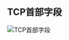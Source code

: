 ## TCP首部字段
![TCP首部字段](https://github.com/ruansheng/technology-study/blob/master/images/tcp_header.png)